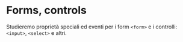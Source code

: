 # Forms, controls

Studieremo proprietà speciali ed eventi per i form `<form>` e i controlli: `<input>`, `<select>` e altri.
